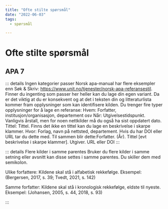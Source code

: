 ```yaml
---
title: "Ofte stilte spørsmål"
date: "2022-06-03"
tags:
  - spørsmål

---
```


# Ofte stilte spørsmål

## APA 7

::: details Ingen kategorier passer 
Norsk apa-manual har flere eksempler enn Søk & Skriv: https://www.unit.no/tjenester/norsk-apa-referansestil.
Finner du ingenting som passer her heller kan du lage din egen variant. Da er det viktig at du er konsekvent og at det i teksten din og litteraturlista kommer fram opplysninger som kan identifisere kilden.
Du trenger fire typer opplysninger for å lage en referanse:
Hvem: Forfatter, institusjon/organisasjon, departement osv
Når: Utgivelsestidspunkt. Vanligvis årstall, men for noen nettkilder må du også ha sist oppdatert dato.
Tittel: Tittel. Finns det ikke en tittel kan du lage en beskrivelse i skarpe klammer.
Hvor: Forlag, navn på nettsted, departement. Hvis du har DOI eller URL tar du dette med.
Til sammen blir dette:Forfatter. (År). Tittel [evt beskrivelse i skarpe klammer]. Utgiver. URL eller DOI
:::  

::: details Flere kilder i samme parentes
Bruker du flere kilder i samme setning eller avsnitt kan disse settes i samme parentes. Du skiller dem med semikolon.

Ulike forfattere: Kildene skal stå i alfabetisk rekkefølge.
Eksempel: (Bergersen, 2017, s. 39; Tvedt, 2021, s. 142)

Samme forfatter: Kildene skal stå i kronologisk rekkefølge, eldste til nyeste.
Eksempel: (Johansen, 2005, s. 44, 2018, s. 93)

:::  
